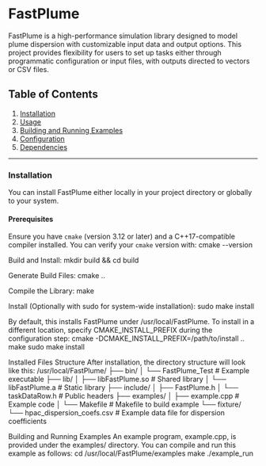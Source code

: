 # FastPlume

FastPlume is a high-performance simulation library designed to model plume dispersion with customizable input data and output options. This project provides flexibility for users to set up tasks either through programmatic configuration or input files, with outputs directed to vectors or CSV files.

## Table of Contents
1. [Installation](#installation)
2. [Usage](#usage)
3. [Building and Running Examples](#building-and-running-examples)
4. [Configuration](#configuration)
5. [Dependencies](#dependencies)

---

### Installation

You can install FastPlume either locally in your project directory or globally to your system.

#### Prerequisites
Ensure you have `cmake` (version 3.12 or later) and a C++17-compatible compiler installed. You can verify your `cmake` version with:
cmake --version

Build and Install:
mkdir build && cd build

Generate Build Files:
cmake ..

Compile the Library:
make

Install (Optionally with sudo for system-wide installation):
sudo make install

By default, this installs FastPlume under /usr/local/FastPlume. To install in a different location, specify CMAKE_INSTALL_PREFIX during the configuration step:
cmake -DCMAKE_INSTALL_PREFIX=/path/to/install ..
make
sudo make install

Installed Files Structure
After installation, the directory structure will look like this:
/usr/local/FastPlume/
├── bin/
│   └── FastPlume_Test          # Example executable
├── lib/
│   ├── libFastPlume.so         # Shared library
│   └── libFastPlume.a          # Static library
├── include/
│   ├── FastPlume.h
│   └── taskDataRow.h           # Public headers
├── examples/
│   ├── example.cpp             # Example code
│   └── Makefile                # Makefile to build example
└── fixture/
    └── hpac_dispersion_coefs.csv # Example data file for dispersion coefficients

Building and Running Examples
An example program, example.cpp, is provided under the examples/ directory. You can compile and run this example as follows:
cd /usr/local/FastPlume/examples
make
./example_run


